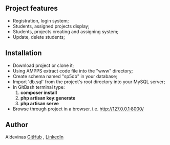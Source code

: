 ## Project features

* Registration, login system;
* Students, assigned projects display;
* Students, projects creating and assigning system;
* Update, delete students;

## Installation

* Download project or clone it;
* Using AMPPS extract code file into the "www" directory; 
* Create schema named "sp5db" in your database;
* Import 'db.sql' from the project's root directory into your MySQL server;
* In GitBash terminal type:
    1. **composer install**
    2. **php artisan key:generate**
    3. **php artisan serve**
* Browse through project in a browser. i.e. http://127.0.0.1:8000/ 


## Author
Aldevinas [GitHub](https://github.com/aldask) , [LinkedIn](https://www.linkedin.com/in/aldevinas-k-2ab99b1b4/)